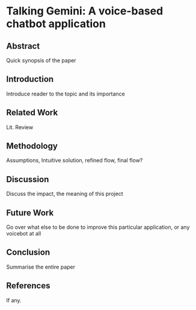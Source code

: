 # Talking Gemini: A voice-based chatbot application

## Abstract

Quick synopsis of the paper

## Introduction

Introduce reader to the topic and its importance

## Related Work

Lit. Review

## Methodology

Assumptions, Intuitive solution, refined flow, final flow?

<!--

## Experiment

Elaborate, in detail, the entire trail-and-error period of development, as well as, each revision of the application

-->

## Discussion

Discuss the impact, the meaning of this project

## Future Work

Go over what else to be done to improve this particular application, or any voicebot at all

## Conclusion

Summarise the entire paper

## References

If any.
